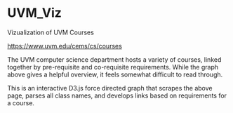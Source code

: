 # UVM_Viz
Vizualization of UVM Courses

https://www.uvm.edu/cems/cs/courses

The UVM computer science department hosts a variety of courses, linked together by pre-requisite and co-requisite requirements. While the graph above gives a helpful overview,
it feels somewhat difficult to read through.

This is an interactive D3.js force directed graph that scrapes the above page, parses all class names, and develops links based on requirements for a course.
